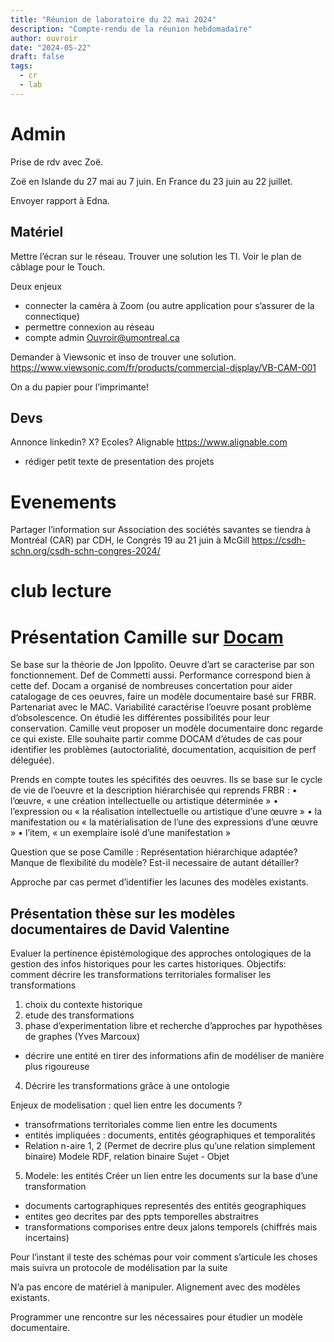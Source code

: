 ```yaml
---
title: "Réunion de laboratoire du 22 mai 2024" 
description: "Compte-rendu de la réunion hebdomadaire"
author: ouvroir
date: "2024-05-22"
draft: false
tags: 
  - cr
  - lab
---
```


# Admin

Prise de rdv avec Zoë.

Zoë en Islande du 27 mai au 7 juin. En France du 23 juin au 22 juillet.

Envoyer rapport à Edna. 

## Matériel 

Mettre l’écran sur le réseau. Trouver une solution les TI.
Voir le plan de câblage pour le Touch.

Deux enjeux
- connecter la caméra à Zoom (ou autre application pour s’assurer de la connectique)
- permettre connexion au réseau
- compte admin Ouvroir@umontreal.ca

Demander à Viewsonic et inso de trouver une solution. 
https://www.viewsonic.com/fr/products/commercial-display/VB-CAM-001


On a du papier pour l’imprimante! 

## Devs

Annonce linkedin? X? 
Ecoles? 
Alignable https://www.alignable.com

- rédiger petit texte de presentation des projets

# Evenements

Partager l’information sur Association des sociétés savantes se tiendra à Montréal (CAR) par CDH, le Congrés 19 au 21 juin à McGill
https://csdh-schn.org/csdh-schn-congres-2024/


# club lecture

# Présentation Camille sur [Docam](https://www.docam.ca/)


Se base sur la théorie de Jon Ippolito. 
Oeuvre d’art se caracterise par son fonctionnement. Def de Commetti aussi. 
Performance correspond bien à cette def. 
Docam a organisé de nombreuses concertation pour aider catalogage de ces oeuvres, faire un modèle documentaire basé sur FRBR. 
Partenariat avec le MAC. 
Variabilité caractérise l’oeuvre posant problème d’obsolescence. On étudié les différentes possibilités pour leur conservation. 
Camille veut proposer un modèle documentaire donc regarde ce qui existe. Elle souhaite partir comme DOCAM d’études de cas pour identifier les problèmes (autoctorialité, documentation, acquisition de perf déleguée). 

Prends en compte toutes les spécifités des oeuvres. Ils se base sur le cycle de vie de l’oeuvre et la description hiérarchisée qui reprends FRBR :
• l’œuvre, « une création intellectuelle ou artistique déterminée »
• l’expression ou « la réalisation intellectuelle ou artistique d’une œuvre »
• la manifestation ou « la matérialisation de l’une des expressions d’une œuvre »
• l’item, « un exemplaire isolé d’une manifestation »

Question que se pose Camille : 
Représentation hiérarchique adaptée? 
Manque de flexibilité du modèle? 
Est-il necessaire de autant détailler? 

Approche par cas permet d’identifier les lacunes des modèles existants. 

## Présentation thèse sur les modèles documentaires de David Valentine

Evaluer la pertinence épistémologique des approches ontologiques de la gestion des infos historiques pour les cartes historiques. 
Objectifs: 
comment décrire les transformations territoriales
formaliser les transformations

1. choix du contexte historique
2. etude des transformations
3. phase d’experimentation libre et recherche d’approches par hypothèses de graphes (Yves Marcoux)

- décrire une entité en tirer des informations afin de modéliser de manière plus rigoureuse

4. Décrire les transformations grâce à une ontologie 

 Enjeux de modelisation : quel lien entre les documents ? 
- transofrmations territoriales comme lien entre les documents
- entités impliquées : documents, entités géographiques et temporalités
- Relation n-aire 1, 2 (Permet de decrire plus qu’une relation simplement binaire)
Modele RDF, relation binaire Sujet - Objet 

5. Modele: les entités
Créer un lien entre les documents sur la base d’une transformation 
- documents cartographiques representés des entités geographiques
- entites geo decrites par des ppts temporelles abstraitres
- transformations comporises entre deux jalons temporels (chiffrés mais incertains)

Pour l’instant il teste des schémas pour voir comment s’articule les choses mais suivra un protocole de modélisation par la suite 

N’a pas encore de matériel à manipuler. 
Alignement avec des modèles existants. 

Programmer une rencontre sur les nécessaires pour étudier un modèle documentaire. 






